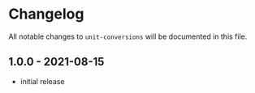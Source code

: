 # Changelog

All notable changes to `unit-conversions` will be documented in this file.

## 1.0.0 - 2021-08-15

- initial release
